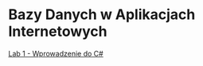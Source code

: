 # Bazy Danych w Aplikacjach Internetowych

[Lab 1 - Wprowadzenie do C#](https://learn.microsoft.com/pl-pl/dotnet/csharp/tour-of-csharp/tutorials/)

